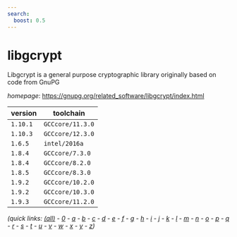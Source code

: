 ```yaml
---
search:
  boost: 0.5
---
```

# libgcrypt

Libgcrypt is a general purpose cryptographic library originally based on code from GnuPG

*homepage*: <https://gnupg.org/related_software/libgcrypt/index.html>

version | toolchain
--------|----------
``1.10.1`` | ``GCCcore/11.3.0``
``1.10.3`` | ``GCCcore/12.3.0``
``1.6.5`` | ``intel/2016a``
``1.8.4`` | ``GCCcore/7.3.0``
``1.8.4`` | ``GCCcore/8.2.0``
``1.8.5`` | ``GCCcore/8.3.0``
``1.9.2`` | ``GCCcore/10.2.0``
``1.9.2`` | ``GCCcore/10.3.0``
``1.9.3`` | ``GCCcore/11.2.0``


*(quick links: [(all)](../index.md) - [0](../0/index.md) - [a](../a/index.md) - [b](../b/index.md) - [c](../c/index.md) - [d](../d/index.md) - [e](../e/index.md) - [f](../f/index.md) - [g](../g/index.md) - [h](../h/index.md) - [i](../i/index.md) - [j](../j/index.md) - [k](../k/index.md) - [l](../l/index.md) - [m](../m/index.md) - [n](../n/index.md) - [o](../o/index.md) - [p](../p/index.md) - [q](../q/index.md) - [r](../r/index.md) - [s](../s/index.md) - [t](../t/index.md) - [u](../u/index.md) - [v](../v/index.md) - [w](../w/index.md) - [x](../x/index.md) - [y](../y/index.md) - [z](../z/index.md))*

